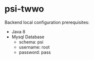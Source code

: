 # psi-twwo

Backend local configuration prerequisites: 
- Java 8
- Mysql Database
  - schema: psi
  - username: root
  - password: pass
